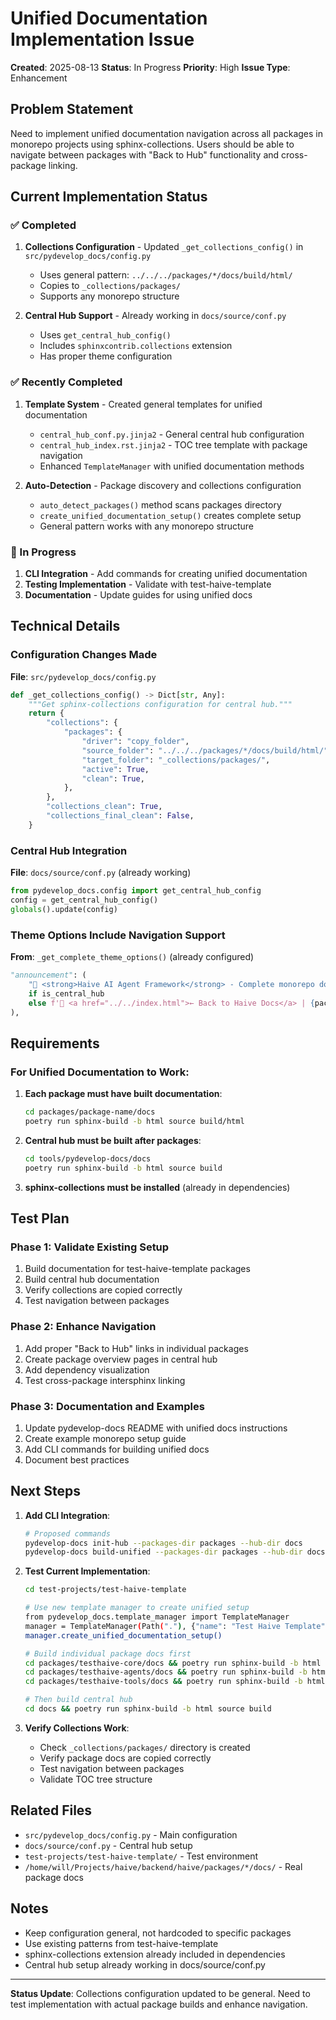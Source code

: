 # Unified Documentation Implementation Issue

**Created**: 2025-08-13
**Status**: In Progress
**Priority**: High
**Issue Type**: Enhancement

## Problem Statement

Need to implement unified documentation navigation across all packages in monorepo projects using sphinx-collections. Users should be able to navigate between packages with "Back to Hub" functionality and cross-package linking.

## Current Implementation Status

### ✅ Completed

1. **Collections Configuration** - Updated `_get_collections_config()` in `src/pydevelop_docs/config.py`
   - Uses general pattern: `../../../packages/*/docs/build/html/`
   - Copies to `_collections/packages/`
   - Supports any monorepo structure

2. **Central Hub Support** - Already working in `docs/source/conf.py`
   - Uses `get_central_hub_config()`
   - Includes `sphinxcontrib.collections` extension
   - Has proper theme configuration

### ✅ Recently Completed

1. **Template System** - Created general templates for unified documentation
   - `central_hub_conf.py.jinja2` - General central hub configuration
   - `central_hub_index.rst.jinja2` - TOC tree template with package navigation
   - Enhanced `TemplateManager` with unified documentation methods

2. **Auto-Detection** - Package discovery and collections configuration
   - `auto_detect_packages()` method scans packages directory
   - `create_unified_documentation_setup()` creates complete setup
   - General pattern works with any monorepo structure

### 🔄 In Progress

1. **CLI Integration** - Add commands for creating unified documentation
2. **Testing Implementation** - Validate with test-haive-template
3. **Documentation** - Update guides for using unified docs

## Technical Details

### Configuration Changes Made

**File**: `src/pydevelop_docs/config.py`

```python
def _get_collections_config() -> Dict[str, Any]:
    """Get sphinx-collections configuration for central hub."""
    return {
        "collections": {
            "packages": {
                "driver": "copy_folder",
                "source_folder": "../../../packages/*/docs/build/html/",
                "target_folder": "_collections/packages/",
                "active": True,
                "clean": True,
            },
        },
        "collections_clean": True,
        "collections_final_clean": False,
    }
```

### Central Hub Integration

**File**: `docs/source/conf.py` (already working)

```python
from pydevelop_docs.config import get_central_hub_config
config = get_central_hub_config()
globals().update(config)
```

### Theme Options Include Navigation Support

**From**: `_get_complete_theme_options()` (already configured)

```python
"announcement": (
    "🚀 <strong>Haive AI Agent Framework</strong> - Complete monorepo documentation system!"
    if is_central_hub
    else f'🎯 <a href="../../index.html">← Back to Haive Docs</a> | {package_name} - Part of the Haive AI Agent Framework'
),
```

## Requirements

### For Unified Documentation to Work:

1. **Each package must have built documentation**:

   ```bash
   cd packages/package-name/docs
   poetry run sphinx-build -b html source build/html
   ```

2. **Central hub must be built after packages**:

   ```bash
   cd tools/pydevelop-docs/docs
   poetry run sphinx-build -b html source build
   ```

3. **sphinx-collections must be installed** (already in dependencies)

## Test Plan

### Phase 1: Validate Existing Setup

1. Build documentation for test-haive-template packages
2. Build central hub documentation
3. Verify collections are copied correctly
4. Test navigation between packages

### Phase 2: Enhance Navigation

1. Add proper "Back to Hub" links in individual packages
2. Create package overview pages in central hub
3. Add dependency visualization
4. Test cross-package intersphinx linking

### Phase 3: Documentation and Examples

1. Update pydevelop-docs README with unified docs instructions
2. Create example monorepo setup guide
3. Add CLI commands for building unified docs
4. Document best practices

## Next Steps

1. **Add CLI Integration**:

   ```bash
   # Proposed commands
   pydevelop-docs init-hub --packages-dir packages --hub-dir docs
   pydevelop-docs build-unified --packages-dir packages --hub-dir docs
   ```

2. **Test Current Implementation**:

   ```bash
   cd test-projects/test-haive-template

   # Use new template manager to create unified setup
   from pydevelop_docs.template_manager import TemplateManager
   manager = TemplateManager(Path("."), {"name": "Test Haive Template"})
   manager.create_unified_documentation_setup()

   # Build individual package docs first
   cd packages/testhaive-core/docs && poetry run sphinx-build -b html source build/html
   cd packages/testhaive-agents/docs && poetry run sphinx-build -b html source build/html
   cd packages/testhaive-tools/docs && poetry run sphinx-build -b html source build/html

   # Then build central hub
   cd docs && poetry run sphinx-build -b html source build
   ```

3. **Verify Collections Work**:
   - Check `_collections/packages/` directory is created
   - Verify package docs are copied correctly
   - Test navigation between packages
   - Validate TOC tree structure

## Related Files

- `src/pydevelop_docs/config.py` - Main configuration
- `docs/source/conf.py` - Central hub setup
- `test-projects/test-haive-template/` - Test environment
- `/home/will/Projects/haive/backend/haive/packages/*/docs/` - Real package docs

## Notes

- Keep configuration general, not hardcoded to specific packages
- Use existing patterns from test-haive-template
- sphinx-collections extension already included in dependencies
- Central hub setup already working in docs/source/conf.py

---

**Status Update**: Collections configuration updated to be general. Need to test implementation with actual package builds and enhance navigation.
